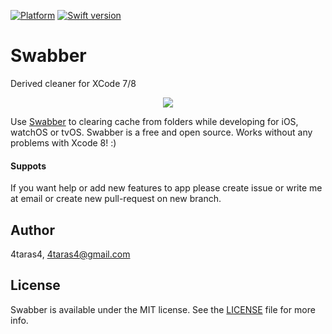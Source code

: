 [![Platform](https://img.shields.io/badge/Platforms-MacOS-lightgray.svg)]()
[![Swift version](https://img.shields.io/badge/Swift-3.0.x-orange.svg)]()
# Swabber
Derived cleaner for XCode 7/8
<p align="center">
<img src="https://www.imageupload.co.uk/images/2017/04/05/ZNMOKEKRANA2017-04-05O22.38.46.png">
</p>

Use [Swabber](https://github.com/4taras4/DerivedCleaner/blob/master/Compiled/Swabber.dmg) to clearing cache from folders while developing for iOS, watchOS or tvOS. Swabber is a free and open source.
Works without any problems with Xcode 8! :)

#### Suppots
If you want help or add new features to app please create issue or write me at email or create new pull-request on new branch.

## Author

4taras4, 4taras4@gmail.com

## License

Swabber is available under the MIT license. See the [LICENSE](https://github.com/4taras4/totp-auth/blob/master/LICENSE) file for more info.
